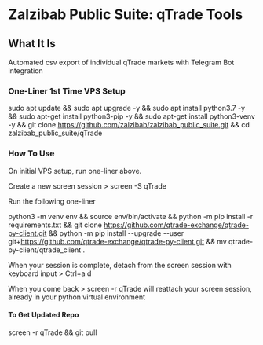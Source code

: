 # Zalzibab Public Suite: qTrade Tools

## What It Is

Automated csv export of individual qTrade markets with Telegram Bot integration

### One-Liner 1st Time VPS Setup

sudo apt update && sudo apt upgrade -y && sudo apt install python3.7 -y && sudo apt-get install python3-pip -y && sudo apt-get install python3-venv -y && git clone https://github.com/zalzibab/zalzibab_public_suite.git && cd zalzibab_public_suite/qTrade

### How To Use

On initial VPS setup, run one-liner above.

Create a new screen session > screen -S qTrade

Run the following one-liner

python3 -m venv env && source env/bin/activate && python -m pip install -r requirements.txt && git clone https://github.com/qtrade-exchange/qtrade-py-client.git && python -m pip install --upgrade --user git+https://github.com/qtrade-exchange/qtrade-py-client.git && mv qtrade-py-client/qtrade_client .

When your session is complete, detach from the screen session with keyboard input > Ctrl+a d

When you come back > screen -r qTrade will reattach your screen session, already in your python virtual environment

#### To Get Updated Repo

screen -r qTrade && git pull






